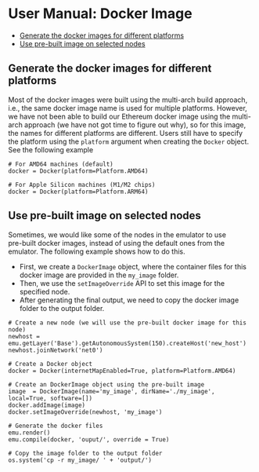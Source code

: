 # User Manual: Docker Image

- [Generate the docker images for different platforms](#platform)
- [Use pre-built image on selected nodes](#prebuilt-image)



<a id="platform"></a>
## Generate the docker images for different platforms

Most of the docker images were built using the multi-arch build approach,
i.e., the same docker image name is used for multiple platforms. 
However, we have not been able to build our Ethereum docker image
using the multi-arch approach (we have not got time to figure out why),
so for this image, the names for different platforms are different. 
Users still have to specify the platform using the `platform` 
argument when creating the `Docker` object. See the following 
example

```
# For AMD64 machines (default)
docker = Docker(platform=Platform.AMD64)

# For Apple Silicon machines (M1/M2 chips)
docker = Docker(platform=Platform.ARM64)
```


<a id="prebuilt-image"></a>
## Use pre-built image on selected nodes

Sometimes, we would like some of the nodes in the emulator to use  
pre-built docker images, instead of using the default ones from the emulator. 
The following example shows how to do this. 

 - First, we create a `DockerImage` object, where the container files 
   for this docker image are provided in the `my_image` folder. 
 - Then, we use the `setImageOverride` API to set this image for the specified node. 
 - After generating the final output, we need to copy the docker image folder 
   to the output folder. 


```
# Create a new node (we will use the pre-built docker image for this node)
newhost = emu.getLayer('Base').getAutonomousSystem(150).createHost('new_host')
newhost.joinNetwork('net0')

# Create a Docker object
docker = Docker(internetMapEnabled=True, platform=Platform.AMD64)

# Create an DockerImage object using the pre-built image 
image  = DockerImage(name='my_image', dirName='./my_image', local=True, software=[])
docker.addImage(image)
docker.setImageOverride(newhost, 'my_image')

# Generate the docker files
emu.render()
emu.compile(docker, 'ouput/', override = True)

# Copy the image folder to the output folder
os.system('cp -r my_image/ ' + 'output/')
```
